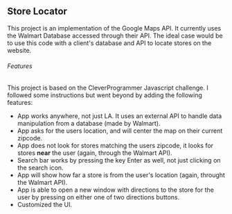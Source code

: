 ## Store Locator

This project is an implementation of the Google Maps API. It currently uses the Walmart Database accessed through their API. The ideal case would be to use this code with a client's database and API to locate stores on the website.

###### Features
This project is based on the CleverProgrammer Javascript challenge. I followed some instructions but went beyond by adding the following features:
- App works anywhere, not just LA. It uses an external API to handle data manipulation from a database (made by Walmart).
- App asks for the users location, and will center the map on their current zipcode.
- App does not look for stores matching the users zipcode, it looks for stores **near** the user (again, through the Walmart API).
- Search bar works by pressing the key Enter as well, not just clicking on the search icon.
- App will show how far a store is from the user's location (again, throught the Walmart API).
- App is able to open a new window with directions to the store for the user by pressing on either one of two directions buttons.
- Customized the UI.
